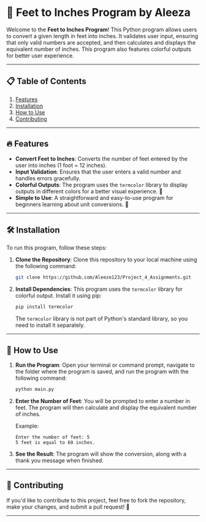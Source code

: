 # 📏 Feet to Inches Program by Aleeza

Welcome to the **Feet to Inches Program**! This Python program allows users to convert a given length in feet into inches. It validates user input, ensuring that only valid numbers are accepted, and then calculates and displays the equivalent number of inches. This program also features colorful outputs for better user experience.

---

## 📋 Table of Contents
1. [Features](#features)
2. [Installation](#installation)
3. [How to Use](#how-to-use)
4. [Contributing](#contributing)


---

## 🔥 Features
- **Convert Feet to Inches**: Converts the number of feet entered by the user into inches (1 foot = 12 inches).
- **Input Validation**: Ensures that the user enters a valid number and handles errors gracefully.
- **Colorful Outputs**: The program uses the `termcolor` library to display outputs in different colors for a better visual experience. 🎨
- **Simple to Use**: A straightforward and easy-to-use program for beginners learning about unit conversions. 🎯

---

## 🛠️ Installation

To run this program, follow these steps:

1. **Clone the Repository**:
    Clone this repository to your local machine using the following command:

    ```bash
    git clone https://github.com/Aleeze123/Project_4_Assignments.git
    ```

2. **Install Dependencies**:
    This program uses the `termcolor` library for colorful output. Install it using pip:

    ```bash
    pip install termcolor
    ```

    The `termcolor` library is not part of Python's standard library, so you need to install it separately.

---

## 🚀 How to Use

1. **Run the Program**:
    Open your terminal or command prompt, navigate to the folder where the program is saved, and run the program with the following command:

    ```bash
    python main.py
    ```

2. **Enter the Number of Feet**:
    You will be prompted to enter a number in feet. The program will then calculate and display the equivalent number of inches.

    Example:
    ```
    Enter the number of feet: 5
    5 feet is equal to 60 inches.
    ```

3. **See the Result**:
    The program will show the conversion, along with a thank you message when finished.

---

## 🤝 Contributing

If you'd like to contribute to this project, feel free to fork the repository, make your changes, and submit a pull request! 🚀

---

